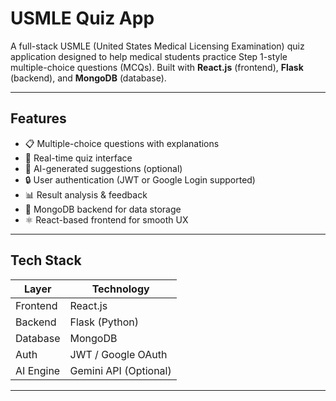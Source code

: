 #  USMLE Quiz App

A full-stack USMLE (United States Medical Licensing Examination) quiz application designed to help medical students practice Step 1-style multiple-choice questions (MCQs). Built with **React.js** (frontend), **Flask** (backend), and **MongoDB** (database).

---

##  Features

- 📋 Multiple-choice questions with explanations  
- 🧪 Real-time quiz interface  
- 🧠 AI-generated suggestions (optional)  
- 🔒 User authentication (JWT or Google Login supported)  
- 📊 Result analysis & feedback  
- 📁 MongoDB backend for data storage  
- ⚛️ React-based frontend for smooth UX  

---

##  Tech Stack

| Layer      | Technology        |
|------------|-------------------|
| Frontend   | React.js          |
| Backend    | Flask (Python)    |
| Database   | MongoDB           |
| Auth       | JWT / Google OAuth|
| AI Engine  | Gemini API (Optional) |

---

